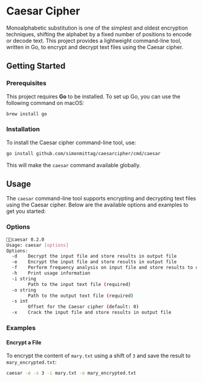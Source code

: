 # Caesar Cipher

Monoalphabetic substitution is one of the simplest and oldest encryption techniques, shifting the alphabet by a fixed number of positions to encode or decode text. This project provides a lightweight command-line tool, written in Go, to encrypt and decrypt text files using the Caesar cipher.

## Getting Started

### Prerequisites

This project requires **Go** to be installed. To set up Go, you can use the following command on macOS:

```bash
brew install go
```

### Installation

To install the Caesar cipher command-line tool, use:

```bash
go install github.com/simonmittag/caesarcipher/cmd/caesar
```

This will make the `caesar` command available globally.

## Usage

The `caesar` command-line tool supports encrypting and decrypting text files using the Caesar cipher. Below are the available options and examples to get you started:

### Options

```bash
🌿🌿caesar 0.2.0
Usage: caesar [options]
Options:
  -d    Decrypt the input file and store results in output file
  -e    Encrypt the input file and store results in output file
  -f    Perform frequency analysis on input file and store results to output file
  -h    Print usage information
  -i string
        Path to the input text file (required)
  -o string
        Path to the output text file (required)
  -s int
        Offset for the Caesar cipher (default: 0)
  -x    Crack the input file and store results in output file
```

### Examples

#### Encrypt a File

To encrypt the content of `mary.txt` using a shift of `3` and save the result to `mary_encrypted.txt`:

```bash
caesar -e -s 3 -i mary.txt -o mary_encrypted.txt
```